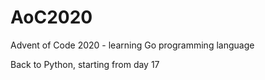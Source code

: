 # AoC2020
Advent of Code 2020 - learning Go programming language

Back to Python, starting from day 17
